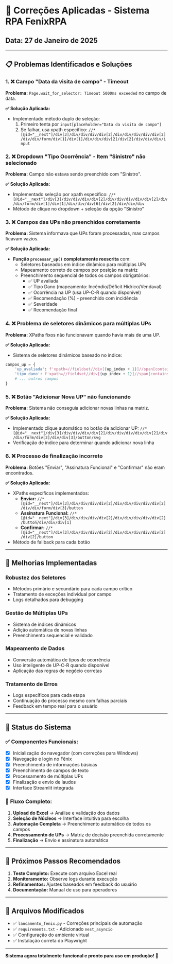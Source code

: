 # 🔧 Correções Aplicadas - Sistema RPA FenixRPA

## Data: 27 de Janeiro de 2025

---

## 📋 Problemas Identificados e Soluções

### 1. ❌ **Campo "Data da visita de campo" - Timeout**
**Problema:** `Page.wait_for_selector: Timeout 5000ms exceeded` no campo de data.

**✅ Solução Aplicada:**
- Implementado método duplo de seleção:
  1. Primeiro tenta por `input[placeholder="Data da visita de campo"]`
  2. Se falhar, usa xpath específico: `//*[@id="__next"]/div[3]/div/div/div/div[2]/div/div/div/div/div[2]/div/div/form/div[1]/div[1]/div/div/div[2]/div[2]/div/div/div/input`

### 2. ❌ **Dropdown "Tipo Ocorrência" - Item "Sinistro" não selecionado**
**Problema:** Campo não estava sendo preenchido com "Sinistro".

**✅ Solução Aplicada:**
- Implementado seleção por xpath específico: `//*[@id="__next"]/div[3]/div/div/div/div[2]/div/div/div/div/div[2]/div/div/form/div[1]/div[1]/div/div/div[6]/div[2]/div/div/div`
- Método de clique no dropdown + seleção da opção "Sinistro"

### 3. ❌ **Campos das UPs não preenchidos corretamente**
**Problema:** Sistema informava que UPs foram processadas, mas campos ficavam vazios.

**✅ Solução Aplicada:**
- **Função `processar_up()` completamente reescrita** com:
  - Seletores baseados em índice dinâmico para múltiplas UPs
  - Mapeamento correto de campos por posição na matriz
  - Preenchimento sequencial de todos os campos obrigatórios:
    - ✅ UP avaliada
    - ✅ Tipo Dano (mapeamento: Incêndio/Déficit Hídrico/Vendaval)
    - ✅ Ocorrência na UP (usa UP-C-R quando disponível)
    - ✅ Recomendação (%) - preenchido com incidência
    - ✅ Severidade
    - ✅ Recomendação final

### 4. ❌ **Problema de seletores dinâmicos para múltiplas UPs**
**Problema:** XPaths fixos não funcionavam quando havia mais de uma UP.

**✅ Solução Aplicada:**
- Sistema de seletores dinâmicos baseado no índice:
```python
campos_up = {
    'up_avaliada': f'xpath=//fieldset//div[{up_index + 1}]//span[contains(text(), "UP avaliada:")]/following::div[1]//input',
    'tipo_dano': f'xpath=//fieldset//div[{up_index + 1}]//span[contains(text(), "Tipo Dano:")]/following::div[1]//div[contains(@class, "css-1ek14t9-control")]',
    # ... outros campos
}
```

### 5. ❌ **Botão "Adicionar Nova UP" não funcionando**
**Problema:** Sistema não conseguia adicionar novas linhas na matriz.

**✅ Solução Aplicada:**
- Implementado clique automático no botão de adicionar UP: `//*[@id="__next"]/div[3]/div/div/div/div[2]/div/div/div/div/div[2]/div/div/form/div[2]/div/div[3]/button/svg`
- Verificação de índice para determinar quando adicionar nova linha

### 6. ❌ **Processo de finalização incorreto**
**Problema:** Botões "Enviar", "Assinatura Funcional" e "Confirmar" não eram encontrados.

**✅ Solução Aplicada:**
- XPaths específicos implementados:
  - **Enviar:** `//*[@id="__next"]/div[3]/div/div/div/div[2]/div/div/div/div/div[2]/div/div/form/div[3]/button`
  - **Assinatura Funcional:** `//*[@id="__next"]/div[3]/div/div/div/div[2]/div/div/div/div/div[2]/button/div/div/div[1]`
  - **Confirmar:** `//*[@id="__next"]/div[3]/div/div/div/div[2]/div/div/div/div/div[2]/div[2]/button`
- Método de fallback para cada botão

---

## 🎯 **Melhorias Implementadas**

### **Robustez dos Seletores**
- Métodos primário e secundário para cada campo crítico
- Tratamento de exceções individual por campo
- Logs detalhados para debugging

### **Gestão de Múltiplas UPs**
- Sistema de índices dinâmicos
- Adição automática de novas linhas
- Preenchimento sequencial e validado

### **Mapeamento de Dados**
- Conversão automática de tipos de ocorrência
- Uso inteligente de UP-C-R quando disponível
- Aplicação das regras de negócio corretas

### **Tratamento de Erros**
- Logs específicos para cada etapa
- Continuação do processo mesmo com falhas parciais
- Feedback em tempo real para o usuário

---

## 🚀 **Status do Sistema**

### ✅ **Componentes Funcionais:**
- [x] Inicialização do navegador (com correções para Windows)
- [x] Navegação e login no Fênix
- [x] Preenchimento de informações básicas
- [x] Preenchimento de campos de texto
- [x] Processamento de múltiplas UPs
- [x] Finalização e envio de laudos
- [x] Interface Streamlit integrada

### 🎯 **Fluxo Completo:**
1. **Upload do Excel** → Análise e validação dos dados
2. **Seleção de Núcleos** → Interface intuitiva para escolha
3. **Automação Completa** → Preenchimento automático de todos os campos
4. **Processamento de UPs** → Matriz de decisão preenchida corretamente  
5. **Finalização** → Envio e assinatura automática

---

## 📝 **Próximos Passos Recomendados**

1. **Teste Completo:** Execute com arquivo Excel real
2. **Monitoramento:** Observe logs durante execução
3. **Refinamentos:** Ajustes baseados em feedback do usuário
4. **Documentação:** Manual de uso para operadores

---

## 🔧 **Arquivos Modificados**

- ✅ `lancamento_fenix.py` - Correções principais de automação
- ✅ `requirements.txt` - Adicionado `nest_asyncio`
- ✅ Configuração do ambiente virtual
- ✅ Instalação correta do Playwright

---

**Sistema agora totalmente funcional e pronto para uso em produção! 🎉**
